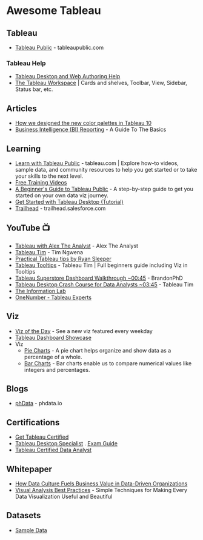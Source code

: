 # Awesome Tableau

## Tableau
* [Tableau Public](https://tableaupublic.com) - tableaupublic.com

### Tableau Help
* [Tableau Desktop and Web Authoring Help](https://help.tableau.com/current/pro/desktop/en-us/default.htm)
* [The Tableau Workspace](https://help.tableau.com/current/pro/desktop/en-us/environment_workspace.htm) | Cards and shelves, Toolbar, View, Sidebar, Status bar, etc.

## Articles
* [How we designed the new color palettes in Tableau 10](https://www.tableau.com/blog/colors-upgrade-tableau-10-56782)
* [Business Intelligence (BI) Reporting](https://www.tableau.com/learn/articles/business-intelligence/reporting-basics) - A Guide To The Basics


## Learning
* [Learn with Tableau Public](https://public.tableau.com/app/resources/learn) - tableau.com | Explore how-to videos, sample data, and community resources to help you get started or to take your skills to the next level.
* [Free Training Videos](https://www.tableau.com/learn/training/)
* [A Beginner's Guide to Tableau Public](https://www.tableau.com/blog/beginners-guide-tableau-public) - A step-by-step guide to get you started on your own data viz journey.
* [Get Started with Tableau Desktop (Tutorial)](https://help.tableau.com/current/guides/get-started-tutorial/en-us/get-started-tutorial-home.htm)
* [Trailhead](https://trailhead.salesforce.com/search?keywords=tableau) - trailhead.salesforce.com

## YouTube 📺
* [Tableau with Alex The Analyst](https://www.youtube.com/@AlexTheAnalyst/search?query=tableau) - Alex The Analyst
* [Tableau Tim](https://www.youtube.com/@TableauTim/featured) - Tim Ngwena
* [Practical Tableau tips by Ryan Sleeper](https://www.youtube.com/watch?v=_YvpGKZpB9Q)
* [Tableau Tooltips](https://www.youtube.com/watch?v=3SuHBoRzfyQ) - Tableau Tim | Full beginners guide including Viz in Tooltips
* [Tableau Superstore Dashboard Walkthrough ~00:45](https://www.youtube.com/watch?v=0BJnlfzb8Mo) - BrandonPhD
* [Tableau Desktop Crash Course for Data Analysts ~03:45](https://www.youtube.com/watch?v=-Aj8IlC0IEA) - Tableau Tim
* [The Information Lab](https://www.youtube.com/@theinformationlab/)
* [OneNumber - Tableau Experts](https://www.youtube.com/@onenumbertableau)

## Viz
* [Viz of the Day](https://public.tableau.com/app/discover/viz-of-the-day) - See a new viz featured every weekday
* [Tableau Dashboard Showcase](https://www.tableau.com/data-insights/dashboard-showcase)
* Viz
  * [Pie Charts](https://www.tableau.com/data-insights/reference-library/visual-analytics/charts/pie-charts) - A pie chart helps organize and show data as a percentage of a whole. 
  * [Bar Charts](https://www.tableau.com/data-insights/reference-library/visual-analytics/charts/bar-charts) - Bar charts enable us to compare numerical values like integers and percentages. 

## Blogs
* [phData](https://www.phdata.io/tableau-insights/) - phdata.io

## Certifications
* [Get Tableau Certified](https://www.tableau.com/learn/certification)
* [Tableau Desktop Specialist](https://www.tableau.com/learn/certification/desktop-specialist) . [Exam Guide](https://mkt.tableau.com/files/TableauDesktopSpecialist_ExamGuide.pdf)
* [Tableau Certified Data Analyst](https://www.tableau.com/learn/certification/certified-data-analyst)

## Whitepaper
* [How Data Culture Fuels Business Value in Data-Driven Organizations](https://www.tableau.com/sites/default/files/2021-05/Tableau_WhitePaper_US47605621_FINAL-2.pdf)
* [Visual Analysis Best Practices](https://www.tableau.com/sites/default/files/media/whitepaper_visual-analysis-guidebook_0.pdf) - Simple Techniques for Making Every Data Visualization Useful and Beautiful


## Datasets
* [Sample Data](https://public.tableau.com/app/resources/sample-data)
